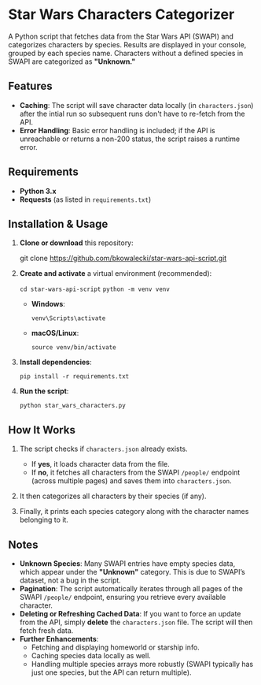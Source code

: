 # Star Wars Characters Categorizer

A Python script that fetches data from the Star Wars API (SWAPI) and categorizes characters by species. Results are displayed in your console, grouped by each species name. Characters without a defined species in SWAPI are categorized as **"Unknown."**

## Features

- **Caching**: The script will save character data locally (in `characters.json`) after the intial run so subsequent runs don't have to re-fetch from the API.  
- **Error Handling**: Basic error handling is included; if the API is unreachable or returns a non-200 status, the script raises a runtime error.

## Requirements

- **Python 3.x**
- **Requests** (as listed in `requirements.txt`)

## Installation & Usage

1. **Clone or download** this repository:

    git clone https://github.com/bkowalecki/star-wars-api-script.git

2. **Create and activate** a virtual environment (recommended):

    `cd star-wars-api-script`
    `python -m venv venv`  

   - **Windows**:
        
        `venv\Scripts\activate`

   - **macOS/Linux**:
        
        `source venv/bin/activate`

3. **Install dependencies**:

    `pip install -r requirements.txt`

4. **Run the script**:

    `python star_wars_characters.py`

## How It Works

1. The script checks if `characters.json` already exists.
    - If **yes**, it loads character data from the file.
    - If **no**, it fetches all characters from the SWAPI `/people/` endpoint (across multiple pages) and saves them into `characters.json`.

2. It then categorizes all characters by their species (if any).

3. Finally, it prints each species category along with the character names belonging to it.

## Notes

- **Unknown Species**: Many SWAPI entries have empty species data, which appear under the **"Unknown"** category. This is due to SWAPI’s dataset, not a bug in the script.
- **Pagination**: The script automatically iterates through all pages of the SWAPI `/people/` endpoint, ensuring you retrieve every available character.
- **Deleting or Refreshing Cached Data**: If you want to force an update from the API, simply **delete** the `characters.json` file. The script will then fetch fresh data.
- **Further Enhancements**:
  - Fetching and displaying homeworld or starship info.
  - Caching species data locally as well.
  - Handling multiple species arrays more robustly (SWAPI typically has just one species, but the API can return multiple).
